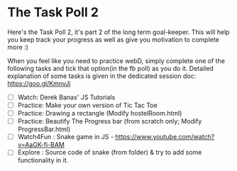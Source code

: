 # The Task Poll 2 
Here's the Task Poll 2, it's part 2 of the long term goal-keeper.
This will help you keep track your progress as well as give you motivation to complete more :)

When you feel like you need to practice webD, simply complete one of the following tasks and tick that option(in the fb poll) as you do it.
Detailed explanation of some tasks is given in the dedicated session doc: https://goo.gl/KmnvJi


- [ ] Watch: Derek Banas' JS Tutorials 
- [ ] Practice: Make your own version of Tic Tac Toe
- [ ] Practice: Drawing a rectangle (Modify hostelRoom.html)
- [ ] Practice: Beautify The Progress bar (from scratch only; Modify ProgressBar.html)
- [ ] Watch4Fun : Snake game in JS - https://www.youtube.com/watch?v=AaGK-fj-BAM 
- [ ] Explore : Source code of snake (from folder) & try to add some functionality in it.